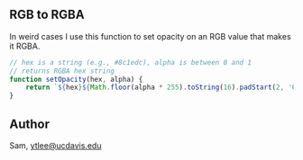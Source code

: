## RGB to RGBA
In weird cases I use this function to set opacity on an RGB value that makes it RGBA.
```javascript
// hex is a string (e.g., #8c1edc), alpha is between 0 and 1
// returns RGBA hex string
function setOpacity(hex, alpha) {
    return `${hex}${Math.floor(alpha * 255).toString(16).padStart(2, '0')}`
}
```

## Author
Sam, ytlee@ucdavis.edu